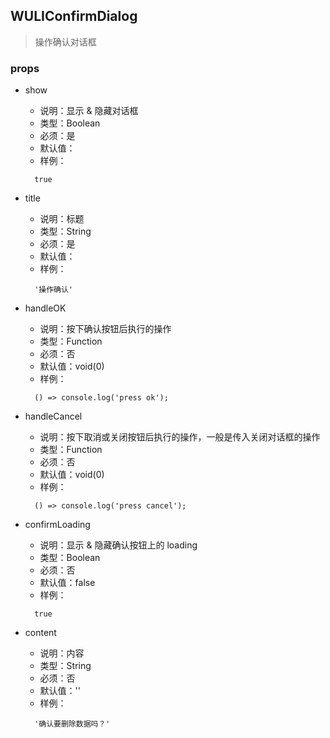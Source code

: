 <!--
@Author: SplendourHui
@Date:   2016-05-12 15:30
@Last modified by:   SplendourHui
@Last modified time: 2016-05-12 15:36
-->



## WULIConfirmDialog

> 操作确认对话框

### props

- show
  - 说明：显示 & 隐藏对话框
  - 类型：Boolean
  - 必须：是
  - 默认值：
  - 样例：
  ```
    true
  ```

- title
  - 说明：标题
  - 类型：String
  - 必须：是
  - 默认值：
  - 样例：
  ```
    '操作确认'
  ```

- handleOK
  - 说明：按下确认按钮后执行的操作
  - 类型：Function
  - 必须：否
  - 默认值：void(0)
  - 样例：
  ```
    () => console.log('press ok');
  ```

- handleCancel
  - 说明：按下取消或关闭按钮后执行的操作，一般是传入关闭对话框的操作
  - 类型：Function
  - 必须：否
  - 默认值：void(0)
  - 样例：
  ```
    () => console.log('press cancel');
  ```

- confirmLoading
  - 说明：显示 & 隐藏确认按钮上的 loading
  - 类型：Boolean
  - 必须：否
  - 默认值：false
  - 样例：
  ```
    true
  ```

- content
  - 说明：内容
  - 类型：String
  - 必须：否
  - 默认值：''
  - 样例：
  ```
    '确认要删除数据吗？'
  ```
